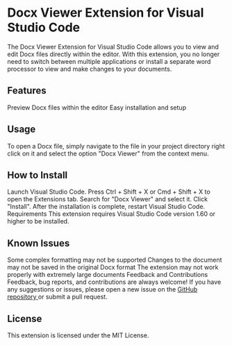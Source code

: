 # Docx Viewer Extension for Visual Studio Code
The Docx Viewer Extension for Visual Studio Code allows you to view and edit Docx files directly within the editor. With this extension, you no longer need to switch between multiple applications or install a separate word processor to view and make changes to your documents.

## Features
Preview Docx files within the editor
Easy installation and setup

## Usage
To open a Docx file, simply navigate to the file in your project directory right click on it and select the option "Docx Viewer" from the context menu.

## How to Install
Launch Visual Studio Code.
Press Ctrl + Shift + X or Cmd + Shift + X to open the Extensions tab.
Search for "Docx Viewer" and select it.
Click "Install".
After the installation is complete, restart Visual Studio Code.
Requirements
This extension requires Visual Studio Code version 1.60 or higher to be installed.

## Known Issues
Some complex formatting may not be supported
Changes to the document may not be saved in the original Docx format
The extension may not work properly with extremely large documents
Feedback and Contributions
Feedback, bug reports, and contributions are always welcome! If you have any suggestions or issues, please open a new issue on the <a href = "https://github.com/skfrost19/Docx-Viewer"> GitHub repository </a> or submit a pull request.

## License
This extension is licensed under the MIT License.